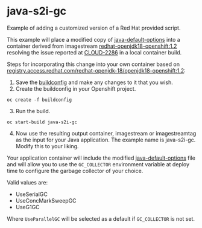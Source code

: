 # java-s2i-gc
Example of adding a customized version of a Red Hat provided script.

This example will place a modified copy of [java-default-options](https://github.com/jboss-openshift/cct_module/blob/sprint-13/os-java-run/added/java-default-options) into a container derived from imagestream [redhat-openjdk18-openshift:1.2](https://github.com/jboss-openshift/application-templates/blob/ose-v1.4.10-1/openjdk/openjdk18-image-stream.json#L63) resolving the issue reported at [CLOUD-2286](https://issues.jboss.org/browse/CLOUD-2286) in a local container build.


Steps for incorporating this change into your own container based on [registry.access.redhat.com/redhat-openjdk-18/openjdk18-openshift:1.2](https://access.redhat.com/containers/#/registry.access.redhat.com/redhat-openjdk-18/openjdk18-openshift/images/1.2-7):

1.  Save the [buildconfig](https://github.com/travisrogers05/java-s2i-gc/blob/master/buildconfig.yml) and make any changes to it that you wish.
2.  Create the buildconfig in your Openshift project.
~~~
oc create -f buildconfig
~~~  
3.  Run the build.
~~~
oc start-build java-s2i-gc
~~~
4.  Now use the resulting output container, imagestream or imagestreamtag as the input for your Java application.  The example name is java-s2i-gc.  Modify this to your liking.

Your application container will include the modified [java-default-options](https://github.com/travisrogers05/java-s2i-gc/blob/master/java-default-options#L130) file and will allow you to use the `GC_COLLECTOR` environment variable at deploy time to configure the garbage collector of your choice.

Valid values are:
-  UseSerialGC
-  UseConcMarkSweepGC
-  UseG1GC

Where `UseParallelGC` will be selected as a default if `GC_COLLECTOR` is not set.


